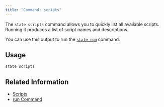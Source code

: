 ```yaml
---
title: "Command: scripts"
---
```


The `state scripts` command allows you to quickly list all available scripts. Running it produces a list of script names and descriptions.

You can use this output to run the [`state run`](/state/commands/run) command.

## Usage

```text
state scripts
```

## Related Information

- [Scripts](/state/start#scripts)
- [run Command](/state/commands/run)